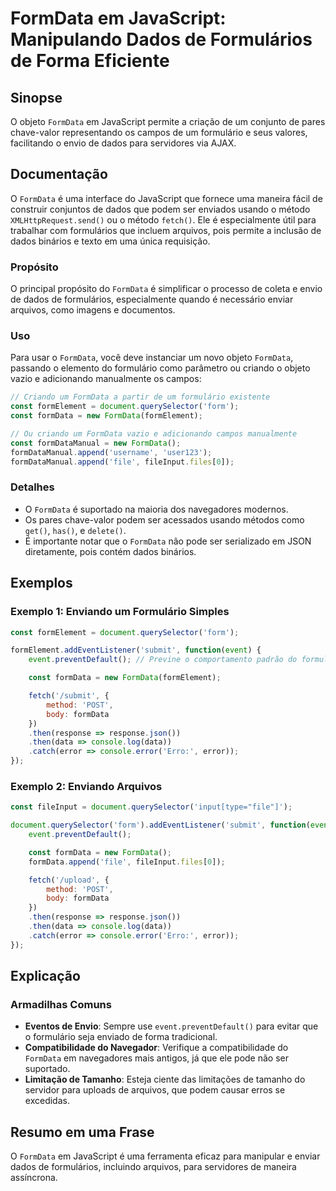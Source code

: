 <!--
Meta Description: # FormData em JavaScript: Manipulando Dados de Formulários de Forma Eficiente ## Sinopse O objeto `FormData` em JavaScript permite a criação de um con...
Meta Keywords: formdata, javascript, dados, para, que
-->

# FormData em JavaScript: Manipulando Dados de Formulários de Forma Eficiente

## Sinopse
O objeto `FormData` em JavaScript permite a criação de um conjunto de pares chave-valor representando os campos de um formulário e seus valores, facilitando o envio de dados para servidores via AJAX.

## Documentação
O `FormData` é uma interface do JavaScript que fornece uma maneira fácil de construir conjuntos de dados que podem ser enviados usando o método `XMLHttpRequest.send()` ou o método `fetch()`. Ele é especialmente útil para trabalhar com formulários que incluem arquivos, pois permite a inclusão de dados binários e texto em uma única requisição.

### Propósito
O principal propósito do `FormData` é simplificar o processo de coleta e envio de dados de formulários, especialmente quando é necessário enviar arquivos, como imagens e documentos.

### Uso
Para usar o `FormData`, você deve instanciar um novo objeto `FormData`, passando o elemento do formulário como parâmetro ou criando o objeto vazio e adicionando manualmente os campos:

```javascript
// Criando um FormData a partir de um formulário existente
const formElement = document.querySelector('form');
const formData = new FormData(formElement);

// Ou criando um FormData vazio e adicionando campos manualmente
const formDataManual = new FormData();
formDataManual.append('username', 'user123');
formDataManual.append('file', fileInput.files[0]);
```

### Detalhes
- O `FormData` é suportado na maioria dos navegadores modernos.
- Os pares chave-valor podem ser acessados usando métodos como `get()`, `has()`, e `delete()`.
- É importante notar que o `FormData` não pode ser serializado em JSON diretamente, pois contém dados binários.

## Exemplos
### Exemplo 1: Enviando um Formulário Simples
```javascript
const formElement = document.querySelector('form');

formElement.addEventListener('submit', function(event) {
    event.preventDefault(); // Previne o comportamento padrão do formulário

    const formData = new FormData(formElement);

    fetch('/submit', {
        method: 'POST',
        body: formData
    })
    .then(response => response.json())
    .then(data => console.log(data))
    .catch(error => console.error('Erro:', error));
});
```

### Exemplo 2: Enviando Arquivos
```javascript
const fileInput = document.querySelector('input[type="file"]');

document.querySelector('form').addEventListener('submit', function(event) {
    event.preventDefault();

    const formData = new FormData();
    formData.append('file', fileInput.files[0]);

    fetch('/upload', {
        method: 'POST',
        body: formData
    })
    .then(response => response.json())
    .then(data => console.log(data))
    .catch(error => console.error('Erro:', error));
});
```

## Explicação
### Armadilhas Comuns
- **Eventos de Envio**: Sempre use `event.preventDefault()` para evitar que o formulário seja enviado de forma tradicional.
- **Compatibilidade do Navegador**: Verifique a compatibilidade do `FormData` em navegadores mais antigos, já que ele pode não ser suportado.
- **Limitação de Tamanho**: Esteja ciente das limitações de tamanho do servidor para uploads de arquivos, que podem causar erros se excedidas.

## Resumo em uma Frase
O `FormData` em JavaScript é uma ferramenta eficaz para manipular e enviar dados de formulários, incluindo arquivos, para servidores de maneira assíncrona.